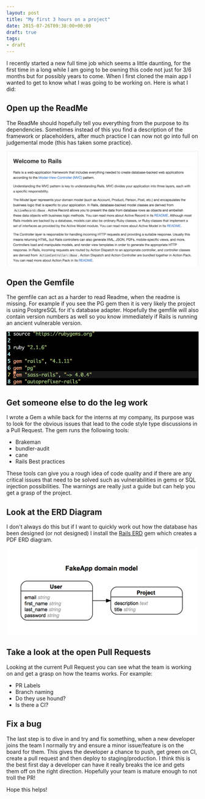```yaml
---
layout: post
title: "My first 3 hours on a project"
date: 2015-07-26T09:38:00+00:00
draft: true
tags:
- draft
---
```


I recently started a new full time job which seems a little daunting, for the first time in a long while I am going to be owning this code not just for 3/6 months but for possibly years to come.
When I first cloned the main app I wanted to get to know what I was going to be working on. Here is what I did:

## Open up the ReadMe

The ReadMe should hopefully tell you everything from the purpose to its dependencies. Sometimes instead of this you find a description of the framework or placeholders, after much practice I can now not go into full on judgemental mode (this has taken some practice).

![Rails ERD](/images/post_images/rails_default_readme.png)

## Open the Gemfile

The gemfile can act as a harder to read Readme, when the readme is missing. For example if you see the PG gem then it is very likely the project is using PostgreSQL for it's database adapter. Hopefully the gemfile will also contain version numbers as well so you know immediately if Rails is running an ancient vulnerable version.

![Rails ERD](/images/post_images/example_gemfile.png)

## Get someone else to do the leg work

I wrote a Gem a while back for the interns at my company, its purpose was to look for the obvious issues that lead to the code style type discussions in a Pull Request.
The gem runs the following tools:

- Brakeman
- bundler-audit
- cane
- Rails Best practices

These tools can give you a rough idea of code quality and if there are any critical issues that need to be solved such as vulnerabilities in gems or SQL injection possibilities.
The warnings are really just a guide but can help you get a grasp of the project.

## Look at the ERD Diagram

I don't always do this but if I want to quickly work out how the database has been designed (or not designed) I install the <a href="https://github.com/voormedia/rails-erd" target="_blank">Rails ERD</a> gem which creates a PDF ERD diagram.

![Rails ERD](/images/post_images/rake_erd.png)

## Take a look at the open Pull Requests

Looking at the current Pull Request you can see what the team is working on and get a grasp on how
the teams works. For example:

- PR Labels
- Branch naming
- Do they use hound?
- Is there a CI?

## Fix a bug

The last step is to dive in and try and fix something, when a new developer joins the team I normally try and ensure a minor issue/feature is on the board for them.
This gives the developer a chance to push, get green on CI, create a pull request and then deploy to staging/production. I think this is the best first day a developer can have it really breaks the ice and gets them off on the right direction. Hopefully your team is mature enough to not troll the PR!

Hope this helps!

